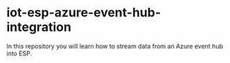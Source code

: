 # iot-esp-azure-event-hub-integration
In this repository you will learn how to stream data from an Azure event hub into ESP.
